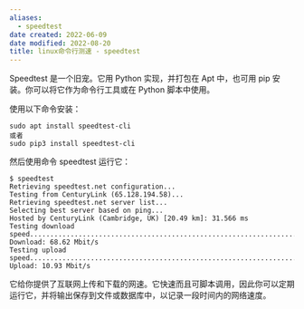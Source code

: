 ```yaml
---
aliases:
  - speedtest
date created: 2022-06-09
date modified: 2022-08-20
title: linux命令行测速 - speedtest
---
```


Speedtest 是一个旧宠。它用 Python 实现，并打包在 Apt 中，也可用 pip 安装。你可以将它作为命令行工具或在 Python 脚本中使用。

使用以下命令安装：

```
sudo apt install speedtest-cli
或者
sudo pip3 install speedtest-cli
```

然后使用命令 speedtest 运行它：

```
$ speedtest
Retrieving speedtest.net configuration...
Testing from CenturyLink (65.128.194.58)...
Retrieving speedtest.net server list...
Selecting best server based on ping...
Hosted by CenturyLink (Cambridge, UK) [20.49 km]: 31.566 ms
Testing download speed................................................................................
Download: 68.62 Mbit/s
Testing upload speed......................................................................................................
Upload: 10.93 Mbit/s
```

它给你提供了互联网上传和下载的网速。它快速而且可脚本调用，因此你可以定期运行它，并将输出保存到文件或数据库中，以记录一段时间内的网络速度。

